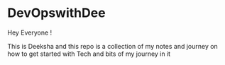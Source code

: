 # DevOpswithDee
Hey Everyone !

This is Deeksha and this repo is a collection of my notes and journey on how to get started with Tech and bits of my journey in it 
